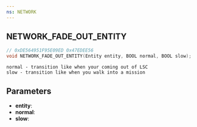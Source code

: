 ```yaml
---
ns: NETWORK
---
```

## NETWORK_FADE_OUT_ENTITY

```c
// 0xDE564951F95E09ED 0x47EDEE56
void NETWORK_FADE_OUT_ENTITY(Entity entity, BOOL normal, BOOL slow);
```

```
normal - transition like when your coming out of LSC  
slow - transition like when you walk into a mission  
```

## Parameters
* **entity**: 
* **normal**: 
* **slow**: 

